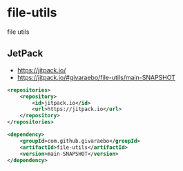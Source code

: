 # file-utils
file utils 

## JetPack
- https://jitpack.io/
- https://jitpack.io/#givaraebo/file-utils/main-SNAPSHOT
```xml
<repositories>
    <repository>
        <id>jitpack.io</id>
        <url>https://jitpack.io</url>
    </repository>
</repositories>
```

```xml
<dependency>
    <groupId>com.github.givaraebo</groupId>
    <artifactId>file-utils</artifactId>
    <version>main-SNAPSHOT</version>
</dependency>
```
